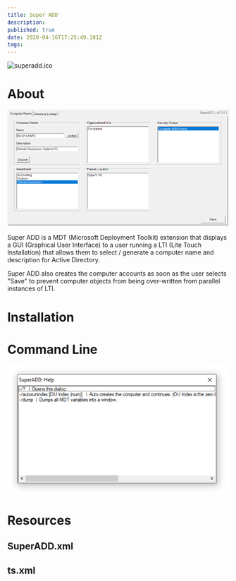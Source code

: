 ```yaml
---
title: Super ADD
description: 
published: true
date: 2020-04-16T17:25:49.101Z
tags: 
---
```


![superadd.ico](/assets/software/supersuite/superadd/superadd.ico)

# About

![superaddimage.png](/assets/software/supersuite/superadd/superaddimage.png)

Super ADD is a MDT (Microsoft Deployment Toolkit) extension that displays a GUI (Graphical User Interface) to a user running a LTI (Lite Touch Installation) that allows them to select / generate a computer name and description for Active Directory.

Super ADD also creates the computer accounts as soon as the user selects "Save" to prevent computer objects from being over-written from parallel instances of LTI.

# Installation

# Command Line

![help.png](/assets/software/supersuite/superadd/help.png)

# Resources

## SuperADD.xml

## ts.xml